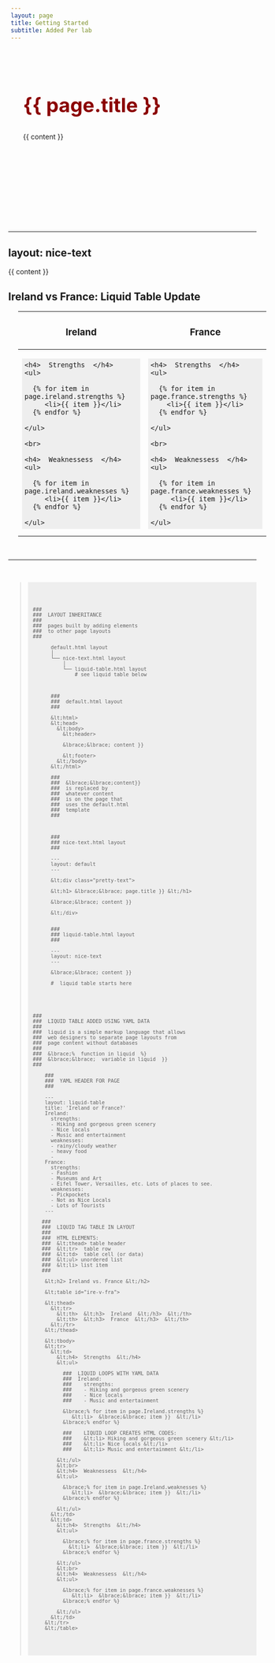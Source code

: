 ```yaml
---
layout: page
title: Getting Started
subtitle: Added Per lab
---
```

<div class="pretty-text">

<h1>{{ page.title }}</h1>
  
{{ content }}
  
</div>



  
  


<style>

.pretty-text {
  margin-top: 100px;
  margin-bottom: 100px;
  padding-left: 30px;
  padding-right: 30px;
  text-align: justify;
}

.pretty-text p {
  line-height: 1.8;
  padding-bottom: 80px;
  }
  
.pretty-text h1 {
  color: darkred;
  font-size: 40px;
}

.pretty-text h2 {
  color: darkred;
  font-size: 30px;
  margin-top: 60px;
}

.pretty-text h3 {
  color: darkred;
}

.pretty-text a {
  color: darkred;
}
  
.pretty-text img {
  border: 1px solid #ddd;
  border-radius: 8px;
  padding: 5px;
  width: 400px;
  display: block;
  margin-left: auto;
  margin-right: auto;
  width: 50%;
  box-shadow: 0 4px 8px 0 rgba(0, 0, 0, 0.2), 0 6px 20px 0 rgba(0, 0, 0, 0.19);
}

.pretty-text img:hover {
  box-shadow: 0 0 3px 1px rgba(0, 140, 186, 0.5);
}

pre{
  font-family: Consolas, Menlo, Monaco, Lucida Console, Liberation Mono, DejaVu Sans Mono, Bitstream Vera Sans Mono, Courier New, monospace, serif;
  margin-bottom: 10px;
  padding: 5px;
  background-color: #eee;
  width: 750px!ie7;
  padding-bottom: 20px!ie7;
}
  
</style>

---
layout: nice-text
---
  
{{ content }}




<h2> Ireland vs France: Liquid Table Update </h2>

<table id="ire-v-fra">

<thead>
  <tr>
    <th>  <h3>  Ireland  </h3>  </th>
    <th>  <h3>  France  </h3>  </th>
  </tr>
</thead>

<tbody>

<tr>
  
  
  <td>
  
    
    <h4>  Strengths  </h4>
    <ul>
      
      {% for item in page.ireland.strengths %}
         <li>{{ item }}</li>
      {% endfor %}
      
    </ul>
    
    <br>

    <h4>  Weaknessess  </h4>
    <ul>
      
      {% for item in page.ireland.weaknesses %}
         <li>{{ item }}</li>
      {% endfor %}
      
    </ul>  
    
    
  </td>
  


  <td>
  
    <h4>  Strengths  </h4>
    <ul>
      
      {% for item in page.france.strengths %}
        <li>{{ item }}</li>
      {% endfor %}
      
    </ul>
    
    <br>
    
    <h4>  Weaknessess  </h4>
    <ul>
      
      {% for item in page.france.weaknesses %}
         <li>{{ item }}</li>
      {% endfor %}
      
    </ul>

  </td>
</tr> 

</table>


<br>

<hr>

<br>


<blockquote>
<pre>
<code>

    ###
    ###  LAYOUT INHERITANCE
    ###
    ###  pages built by adding elements 
    ###  to other page layouts 
    ###

          default.html layout 
          │
          └── nice-text.html layout 
              │
              └── liquid-table.html layout
                  # see liquid table below



          ###
          ###  default.html layout
          ###

          &lt;html>
          &lt;head>
            &lt;body>                                
              &lt;header>   

              &lbrace;&lbrace; content }}     

              &lt;footer>           
            &lt;/body>  
          &lt;/html>     

          ###
          ###  &lbrace;&lbrace;content}}
          ###  is replaced by
          ###  whatever content
          ###  is on the page that
          ###  uses the default.html 
          ###  template 
          ###



          ###
          ### nice-text.html layout
          ###

          ---
          layout: default
          ---

          &lt;div class="pretty-text">

          &lt;h1> &lbrace;&lbrace; page.title }} &lt;/h1>

          &lbrace;&lbrace; content }}

          &lt;/div>


          ###
          ### liquid-table.html layout
          ###

          ---
          layout: nice-text
          ---

          &lbrace;&lbrace; content }}

          #  liquid table starts here





    ###
    ###  LIQUID TABLE ADDED USING YAML DATA
    ###
    ###  liquid is a simple markup language that allows
    ###  web designers to separate page layouts from
    ###  page content without databases
    ###
    ###  &lbrace;%  function in liquid  %}
    ###  &lbrace;&lbrace;  variable in liquid  }}
    ###

        ###
        ###  YAML HEADER FOR PAGE
        ###

        ---
        layout: liquid-table
        title: 'Ireland or France?'
        Ireland:
          strengths:
          - Hiking and gorgeous green scenery
          - Nice locals
          - Music and entertainment
          weaknesses: 
          - rainy/cloudy weather
          - heavy food
          -  
        France:
          strengths: 
          - Fashion
          - Museums and Art
          - Eifel Tower, Versailles, etc. Lots of places to see. 
          weaknesses: 
          - Pickpockets
          - Not as Nice Locals
          - Lots of Tourists
        ---

       ###
       ###  LIQUID TAG TABLE IN LAYOUT
       ###
       ###  HTML ELEMENTS: 
       ###  &lt;thead> table header
       ###  &lt;tr>  table row 
       ###  &lt;td>  table cell (or data)
       ###  &lt;ul> unordered list
       ###  &lt;li> list item 
       ###

        &lt;h2> Ireland vs. France &lt;/h2>

        &lt;table id="ire-v-fra">

        &lt;thead>
          &lt;tr>
            &lt;th>  &lt;h3>  Ireland  &lt;/h3>  &lt;/th>
            &lt;th>  &lt;h3>  France  &lt;/h3>  &lt;/th>
          &lt;/tr>
        &lt;/thead>

        &lt;tbody>
        &lt;tr>
          &lt;td>
            &lt;h4>  Strengths  &lt;/h4>
            &lt;ul>

              ###  LIQUID LOOPS WITH YAML DATA
              ###  Ireland:
              ###    strengths:
              ###    - Hiking and gorgeous green scenery
              ###    - Nice locals
              ###    - Music and entertainment

              &lbrace;% for item in page.Ireland.strengths %}
                 &lt;li>  &lbrace;&lbrace; item }}  &lt;/li>
              &lbrace;% endfor %}

              ###    LIQUID LOOP CREATES HTML CODES:
              ###    &lt;li> Hiking and gorgeous green scenery &lt;/li>
              ###    &lt;li> Nice locals &lt;/li>
              ###    &lt;li> Music and entertainment &lt;/li>        

            &lt;/ul>
            &lt;br>
            &lt;h4>  Weaknessess  &lt;/h4>
            &lt;ul>

              &lbrace;% for item in page.Ireland.weaknesses %}
                 &lt;li>  &lbrace;&lbrace; item }}  &lt;/li>
              &lbrace;% endfor %}

            &lt;/ul>  
          &lt;/td>
          &lt;td>
            &lt;h4>  Strengths  &lt;/h4>
            &lt;ul>

              &lbrace;% for item in page.france.strengths %}
                &lt;li>  &lbrace;&lbrace; item }}  &lt;/li>
              &lbrace;% endfor %}

            &lt;/ul>
            &lt;br>
            &lt;h4>  Weaknessess  &lt;/h4>
            &lt;ul>

              &lbrace;% for item in page.france.weaknesses %}
                 &lt;li>  &lbrace;&lbrace; item }}  &lt;/li>
              &lbrace;% endfor %}

            &lt;/ul>
          &lt;/td>
        &lt;/tr> 
        &lt;/table>

</code>
</pre>
</blockquote>





<style>
  pre{
  font-family: Consolas, Menlo, Monaco, Lucida Console, Liberation Mono, DejaVu Sans Mono, Bitstream Vera Sans Mono, Courier New, monospace, serif;
  margin-bottom: 10px;
  padding: 5px;
  background-color: #eee;
  width: 750px!ie7;
  padding-bottom: 20px!ie7;
}

ui {
  padding-inline-start: 10px;
  }
  
table {
  margin-left: 20px;
  }
  
</style>
